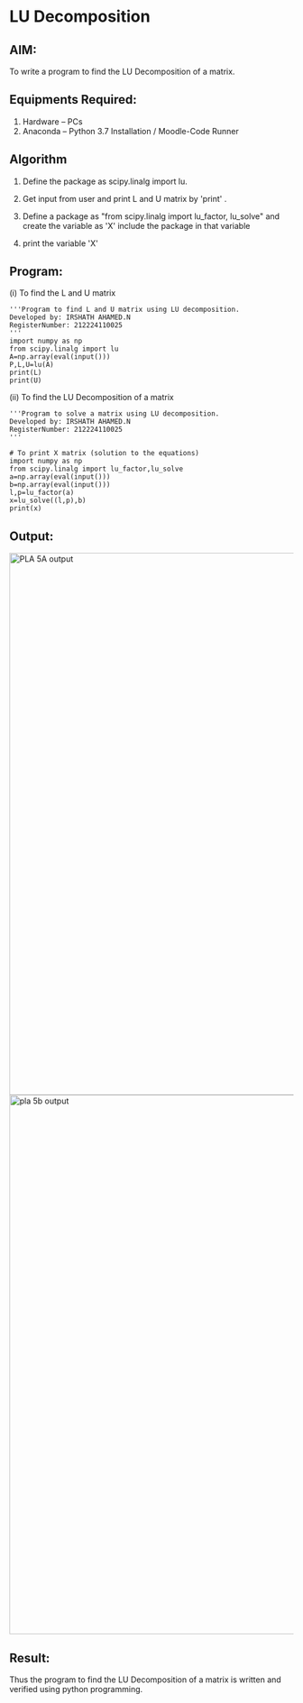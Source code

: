 # LU Decomposition 

## AIM:
To write a program to find the LU Decomposition of a matrix.

## Equipments Required:
1. Hardware – PCs
2. Anaconda – Python 3.7 Installation / Moodle-Code Runner

## Algorithm
1. Define the package as scipy.linalg import lu.

2. Get input from user and print L and U matrix by 'print' .

3. Define a package as "from scipy.linalg import lu_factor, lu_solve" and create the variable as 'X' include the package in that variable

4. print the variable 'X'

## Program:
(i) To find the L and U matrix
```
'''Program to find L and U matrix using LU decomposition.
Developed by: IRSHATH AHAMED.N
RegisterNumber: 212224110025
'''
import numpy as np
from scipy.linalg import lu
A=np.array(eval(input()))
P,L,U=lu(A)
print(L)
print(U)
```
(ii) To find the LU Decomposition of a matrix
```
'''Program to solve a matrix using LU decomposition.
Developed by: IRSHATH AHAMED.N
RegisterNumber: 212224110025
'''

# To print X matrix (solution to the equations)
import numpy as np
from scipy.linalg import lu_factor,lu_solve
a=np.array(eval(input()))
b=np.array(eval(input()))
l,p=lu_factor(a)
x=lu_solve((l,p),b)
print(x)

```

## Output:

<img width="1307" height="962" alt="PLA 5A output" src="https://github.com/user-attachments/assets/ea5a8bc1-8d3a-4f77-8e9a-7a4086994a7d" />
<img width="1286" height="957" alt="pla 5b output" src="https://github.com/user-attachments/assets/5d588011-df6a-4757-9e7f-551b696bee1c" />



## Result:
Thus the program to find the LU Decomposition of a matrix is written and verified using python programming.

